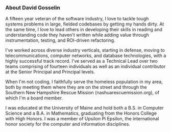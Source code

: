 ### About David Gosselin

A fifteen year veteran of the software industry, I love to tackle tough systems problems in large, fielded codebases
by getting my hands dirty.  At the same time, I love to lead others in developing their skills in reading and understanding
code they haven't written while adding value through instrumentation, testing, and ROI-driven refactoring.

I've worked across diverse industry verticals, starting in defense, moving to telecommunications, computer networks, and database technologies,
with a highly successful track record.  I've served as a Technical Lead over two teams comprising of fourteen individuals as well
as an individual contributor at the Senior Principal and Principal levels.

When I'm not coding, I faithfully serve the homeless population in my area, both by meeting them where they are on the street
and through the Southern New Hampshire Rescue Mission (nashuarescuemission.org), of which I'm a board member.  

I was educated at the University of Maine and hold both a B.S. in Computer Science and a B.A. in Mathematics, graduating from 
the Honors College with High Honors.  I was a member of Upsilon Pi Epsilon, the international honor society for the computer and 
information disciplines.
